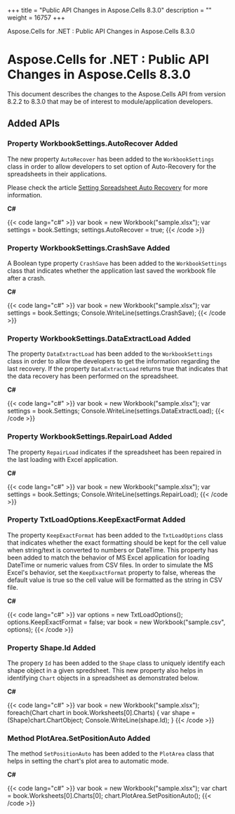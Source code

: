 +++
title = "Public API Changes in Aspose.Cells 8.3.0" 
description = "" 
weight = 16757 
+++

Aspose.Cells for .NET : Public API Changes in Aspose.Cells 8.3.0  

# Aspose.Cells for .NET : Public API Changes in Aspose.Cells 8.3.0


This document describes the changes to the Aspose.Cells API from version 8.2.2 to 8.3.0 that may be of interest to module/application developers.

## Added APIs

### Property WorkbookSettings.AutoRecover Added

The new property `AutoRecover` has been added to the `WorkbookSettings` class in order to allow developers to set option of Auto-Recovery for the spreadsheets in their applications.

Please check the article [Setting Spreadsheet Auto Recovery](http://aspose.com/docs/display/cellsnet/How+to+set+AutoRecover+property+of+Workbook) for more information.

**C#**

{{< code lang="c#" >}}
var book = new Workbook("sample.xlsx");
var settings = book.Settings;
settings.AutoRecover = true;
{{< /code >}}

### Property WorkbookSettings.CrashSave Added

A Boolean type property `CrashSave` has been added to the `WorkbookSettings` class that indicates whether the application last saved the workbook file after a crash.

**C#**

{{< code lang="c#" >}}
var book = new Workbook("sample.xlsx");
var settings = book.Settings;
Console.WriteLine(settings.CrashSave);
{{< /code >}}

### Property WorkbookSettings.DataExtractLoad Added

The property `DataExtractLoad` has been added to the `WorkbookSettings` class in order to allow the developers to get the information regarding the last recovery. If the property `DataExtractLoad` returns true that indicates that the data recovery has been performed on the spreadsheet.

**C#**

{{< code lang="c#" >}}
var book = new Workbook("sample.xlsx");
var settings = book.Settings;
Console.WriteLine(settings.DataExtractLoad);
{{< /code >}}

### Property WorkbookSettings.RepairLoad Added

The property `RepairLoad` indicates if the spreadsheet has been repaired in the last loading with Excel application.

**C#**

{{< code lang="c#" >}}
var book = new Workbook("sample.xlsx");
var settings = book.Settings;
Console.WriteLine(settings.RepairLoad);
{{< /code >}}

### Property TxtLoadOptions.KeepExactFormat Added

The property `KeepExactFormat` has been added to the `TxtLoadOptions` class that indicates whether the exact formatting should be kept for the cell value when string/text is converted to numbers or DateTime. This property has been added to match the behavior of MS Excel application for loading DateTime or numeric values from CSV files. In order to simulate the MS Excel's behavior, set the `KeepExactFormat` property to false, whereas the default value is true so the cell value will be formatted as the string in CSV file.

**C#**

{{< code lang="c#" >}}
var options = new TxtLoadOptions();
options.KeepExactFormat = false;
var book = new Workbook("sample.csv", options);
{{< /code >}}

### Property Shape.Id Added

The propery `Id` has been added to the `Shape` class to uniquely identify each shape object in a given spredsheet. This new property also helps in identifying `Chart` objects in a spreadsheet as demonstrated below.

**C#**

{{< code lang="c#" >}}
var book = new Workbook("sample.xlsx");
foreach(Chart chart in book.Worksheets[0].Charts)
{
    var shape = (Shape)chart.ChartObject;
    Console.WriteLine(shape.Id);
}
{{< /code >}}

### Method PlotArea.SetPositionAuto Added

The method `SetPositionAuto` has been added to the `PlotArea` class that helps in setting the chart's plot area to automatic mode.

**C#**

{{< code lang="c#" >}}
var book = new Workbook("sample.xlsx");
var chart = book.Worksheets[0].Charts[0];
chart.PlotArea.SetPositionAuto();
{{< /code >}}

